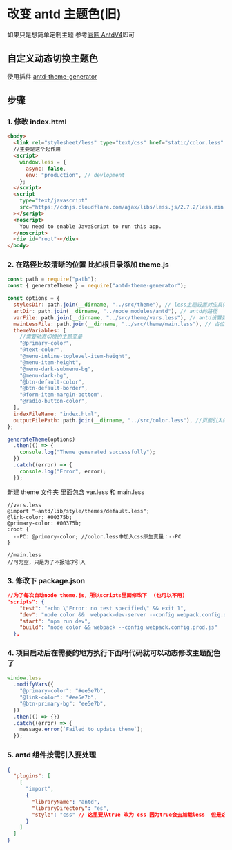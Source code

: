 # 改变 antd 主题色(旧)

如果只是想简单定制主题 参考[官网 AntdV4](https://ant.design/docs/react/customize-theme-cn)即可

## 自定义动态切换主题色

使用插件 [antd-theme-generator](https://github.com/mzohaibqc/antd-theme-generator#readme)

## 步骤

### 1. 修改 index.html

```html
<body>
  <link rel="stylesheet/less" type="text/css" href="static/color.less" />
  //主要是这个起作用
  <script>
    window.less = {
      async: false,
      env: "production", // devlopment
    };
  </script>
  <script
    type="text/javascript"
    src="https://cdnjs.cloudflare.com/ajax/libs/less.js/2.7.2/less.min.js"
  ></script>
  <noscript>
    You need to enable JavaScript to run this app.
  </noscript>
  <div id="root"></div>
</body>
```

### 2. 在路径比较清晰的位置 比如根目录添加 theme.js

```js
const path = require("path");
const { generateTheme } = require("antd-theme-generator");

const options = {
  stylesDir: path.join(__dirname, "../src/theme"), // less主题设置对应具体文件夹路径
  antDir: path.join(__dirname, "../node_modules/antd"), // antd的路径
  varFile: path.join(__dirname, "../src/theme/vars.less"), // antd设置变量的位置
  mainLessFile: path.join(__dirname, "../src/theme/main.less"), // 占位 避免报错 (发现没有这个配置 可能是多余的)
  themeVariables: [
    //需要动态切换的主题变量
    "@primary-color",
    "@text-color",
    "@menu-inline-toplevel-item-height",
    "@menu-item-height",
    "@menu-dark-submenu-bg",
    "@menu-dark-bg",
    "@btn-default-color",
    "@btn-default-border",
    "@form-item-margin-bottom",
    "@radio-button-color",
  ],
  indexFileName: "index.html",
  outputFilePath: path.join(__dirname, "../src/color.less"), //页面引入的主题变量文件保存路径
};

generateTheme(options)
  .then(() => {
    console.log("Theme generated successfully");
  })
  .catch((error) => {
    console.log("Error", error);
  });
```

新建 theme 文件夹 里面包含 var.less 和 main.less

```less
//vars.less
@import "~antd/lib/style/themes/default.less";
@link-color: #00375b;
@primary-color: #00375b;
:root {
  --PC: @primary-color; //color.less中加入css原生变量：--PC
}

//main.less
//可为空，只是为了不报错才引入
```

### 3. 修改下 package.json

```json
//为了每次自动node theme.js，所以scripts里面修改下  (也可以不用)
"scripts": {
    "test": "echo \"Error: no test specified\" && exit 1",
    "dev": "node color &&  webpack-dev-server --config webpack.config.dev.js",
    "start": "npm run dev",
    "build": "node color && webpack --config webpack.config.prod.js"
  },
```

### 4. 项目启动后在需要的地方执行下面吗代码就可以动态修改主题配色了

```js
window.less
  .modifyVars({
    "@primary-color": "#ee5e7b",
    "@link-color": "#ee5e7b",
    "@btn-primary-bg": "ee5e7b",
  })
  .then(() => {})
  .catch((error) => {
    message.error(`Failed to update theme`);
  });
```

### 5. antd 组件按需引入要处理

```json
{
  "plugins": [
    [
      "import",
      {
        "libraryName": "antd",
        "libraryDirectory": "es",
        "style": "css" // 这里要从true 改为 css 因为true会去加载less  但是这里其实已经全局引入动态样式了, 而且还是css的 所以这里引入正常的css样式就行了 不需要加载less 重点!!!!!!
      }
    ]
  ]
}
```
